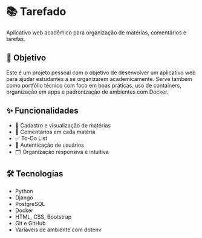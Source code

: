 # 📚 Tarefado

Aplicativo web acadêmico para organização de matérias, comentários e tarefas.

## 🎯 Objetivo

Este é um projeto pessoal com o objetivo de desenvolver um aplicativo web para ajudar estudantes a se organizarem academicamente. Serve também como portfólio técnico com foco em boas práticas, uso de containers, organização em apps e padronização de ambientes com Docker.

## ✨ Funcionalidades

- 📘 Cadastro e visualização de matérias
- 💬 Comentários em cada matéria
- ✅ To-Do List
- 🔐 Autenticação de usuários
- 🗂 Organização responsiva e intuitiva

## 🛠 Tecnologias

- Python
- Django
- PostgreSQL
- Docker
- HTML, CSS, Bootstrap
- Git e GitHub
- Variáveis de ambiente com dotenv

